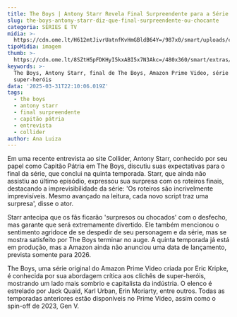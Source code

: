 ```yaml
---
title: The Boys | Antony Starr Revela Final Surpreendente para a Série
slug: the-boys-antony-starr-diz-que-final-surpreendente-ou-chocante
categoria: SÉRIES E TV
midia: >-
  https://cdn.ome.lt/H612mtJivrUatnfKvHmGBldB64Y=/987x0/smart/uploads/conteudo/fotos/Design_sem_nome_-_2025-03-31T184106.755.png
tipoMidia: imagem
thumb: >-
  https://cdn.ome.lt/8SZtH5pFDKHyI5kxABI5x7N3Akc=/480x360/smart/extras/conteudos/Design_sem_nome_-_2025-03-31T184106.755.png
keywords: >-
  The Boys, Antony Starr, final de The Boys, Amazon Prime Video, série de
  super-heróis
data: '2025-03-31T22:10:06.019Z'
tags:
  - the boys
  - antony starr
  - final surpreendente
  - capitão pátria
  - entrevista
  - collider
author: Ana Luiza
---
```


Em uma recente entrevista ao site Collider, Antony Starr, conhecido por seu papel como Capitão Pátria em The Boys, discutiu suas expectativas para o final da série, que conclui na quinta temporada. Starr, que ainda não assistiu ao último episódio, expressou sua surpresa com os roteiros finais, destacando a imprevisibilidade da série: 'Os roteiros são incrivelmente imprevisíveis. Mesmo avançado na leitura, cada novo script traz uma surpresa', disse o ator.

Starr antecipa que os fãs ficarão 'surpresos ou chocados' com o desfecho, mas garante que será extremamente divertido. Ele também mencionou o sentimento agridoce de se despedir de seu personagem e da série, mas se mostra satisfeito por The Boys terminar no auge. A quinta temporada já está em produção, mas a Amazon ainda não anunciou uma data de lançamento, prevista somente para 2026.

The Boys, uma série original do Amazon Prime Video criada por Eric Kripke, é conhecida por sua abordagem crítica aos clichês de super-heróis, mostrando um lado mais sombrio e capitalista da indústria. O elenco é estrelado por Jack Quaid, Karl Urban, Erin Moriarty, entre outros. Todas as temporadas anteriores estão disponíveis no Prime Video, assim como o spin-off de 2023, Gen V.

